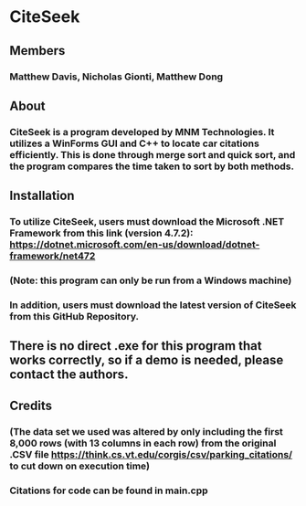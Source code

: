 # CiteSeek 

## Members

### Matthew Davis, Nicholas Gionti, Matthew Dong

## About

### CiteSeek is a program developed by MNM Technologies. It utilizes a WinForms GUI and C++ to locate car citations efficiently. This is done through merge sort and quick sort, and the program compares the time taken to sort by both methods.

## Installation

### To utilize CiteSeek, users must download the Microsoft .NET Framework from this link (version 4.7.2): https://dotnet.microsoft.com/en-us/download/dotnet-framework/net472

### (Note: this program can only be run from a Windows machine)

### In addition, users must download the latest version of CiteSeek from this GitHub Repository.

## There is no direct .exe for this program that works correctly, so if a demo is needed, please contact the authors.

## Credits 

### (The data set we used was altered by only including the first 8,000 rows (with 13 columns in each row) from the original .CSV file https://think.cs.vt.edu/corgis/csv/parking_citations/ to cut down on execution time)

### Citations for code can be found in main.cpp



